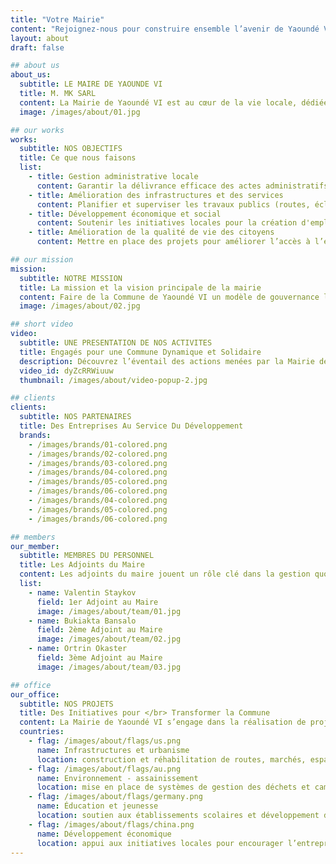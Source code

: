 ```yaml
---
title: "Votre Mairie"
content: "Rejoignez-nous pour construire ensemble l’avenir de Yaoundé VI !"
layout: about
draft: false

## about us
about_us:
  subtitle: LE MAIRE DE YAOUNDE VI
  title: M. MK SARL
  content: La Mairie de Yaoundé VI est au cœur de la vie locale, dédiée à servir ses citoyens avec engagement et efficacité. Nous œuvrons chaque jour pour offrir des services de qualité, accompagner le développement de la commune, et répondre aux besoins de notre population dans un cadre de transparence et de proximité. </br> Avec une équipe dynamique et des projets ambitieux, nous travaillons à bâtir une commune moderne, durable et inclusive. Que ce soit pour des démarches administratives, des initiatives communautaires, ou des informations pratiques, notre mairie est à votre écoute et à votre service.
  image: /images/about/01.jpg

## our works
works:
  subtitle: NOS OBJECTIFS
  title: Ce que nous faisons
  list:
    - title: Gestion administrative locale
      content: Garantir la délivrance efficace des actes administratifs (actes de naissance, mariages, certificats divers, etc.). Assurer une gestion transparente et organisée des affaires municipales.
    - title: Amélioration des infrastructures et des services
      content: Planifier et superviser les travaux publics (routes, éclairage public, bâtiments municipaux, etc.). Veiller à l'entretien des infrastructures existantes.
    - title: Développement économique et social
      content: Soutenir les initiatives locales pour la création d'emplois et l'entrepreneuriat. Promouvoir le développement des petites entreprises et le commerce local.
    - title: Amélioration de la qualité de vie des citoyens
      content: Mettre en place des projets pour améliorer l’accès à l’eau, à l’électricité et à d'autres services essentiels. Veiller à la propreté et à l'assainissement de la commune.

## our mission
mission:
  subtitle: NOTRE MISSION
  title: La mission et la vision principale de la mairie
  content: Faire de la Commune de Yaoundé VI un modèle de gouvernance locale, un espace de vie moderne, inclusif et durable, où chaque citoyen bénéficie d’un accès équitable aux services essentiels, d’infrastructures de qualité, et d’un environnement propice au développement économique, social et culturel.
  image: /images/about/02.jpg

## short video
video:
  subtitle: UNE PRESENTATION DE NOS ACTIVITES
  title: Engagés pour une Commune Dynamique et Solidaire
  description: Découvrez l’éventail des actions menées par la Mairie de Yaoundé VI pour répondre aux besoins des citoyens et promouvoir le développement de notre commune. De la gestion administrative à la mise en œuvre des projets d’infrastructures, en passant par la protection de l’environnement, la promotion du patrimoine culturel, et le soutien à l’économie locale, nos activités s’inscrivent dans une vision de progrès, d’inclusion et de durabilité.
  video_id: dyZcRRWiuuw
  thumbnail: /images/about/video-popup-2.jpg

## clients
clients:
  subtitle: NOS PARTENAIRES
  title: Des Entreprises Au Service Du Développement
  brands:
    - /images/brands/01-colored.png
    - /images/brands/02-colored.png
    - /images/brands/03-colored.png
    - /images/brands/04-colored.png
    - /images/brands/05-colored.png
    - /images/brands/06-colored.png
    - /images/brands/04-colored.png
    - /images/brands/05-colored.png
    - /images/brands/06-colored.png

## members
our_member:
  subtitle: MEMBRES DU PERSONNEL
  title: Les Adjoints du Maire
  content: Les adjoints du maire jouent un rôle clé dans la gestion quotidienne de la commune et l’accomplissement des missions de la mairie. </br> En collaboration avec le maire, ils supervisent divers secteurs stratégiques tels que l’aménagement du territoire, la santé, l’éducation, la culture, et l’environnement.
  list:
    - name: Valentin Staykov
      field: 1er Adjoint au Maire
      image: /images/about/team/01.jpg
    - name: Bukiakta Bansalo
      field: 2ème Adjoint au Maire
      image: /images/about/team/02.jpg
    - name: Ortrin Okaster
      field: 3ème Adjoint au Maire
      image: /images/about/team/03.jpg

## office
our_office:
  subtitle: NOS PROJETS
  title: Des Initiatives pour </br> Transformer la Commune
  content: La Mairie de Yaoundé VI s’engage dans la réalisation de projets innovants </br> et structurants pour améliorer le quotidien des habitants et bâtir un avenir durable.
  countries:
    - flag: /images/about/flags/us.png
      name: Infrastructures et urbanisme
      location: construction et réhabilitation de routes, marchés, espaces publics et équipements collectifs.
    - flag: /images/about/flags/au.png
      name: Environnement - assainissement
      location: mise en place de systèmes de gestion des déchets et campagne de sensibilisation communautaire.
    - flag: /images/about/flags/germany.png
      name: Éducation et jeunesse
      location: soutien aux établissements scolaires et développement des infrastructures sportives et culturelles.
    - flag: /images/about/flags/china.png
      name: Développement économique
      location: appui aux initiatives locales pour encourager l’entrepreneuriat et le commerce.
---
```

